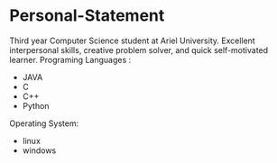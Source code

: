 # Personal-Statement
Third year Computer Science student at Ariel University. Excellent interpersonal skills, creative problem solver, and quick self-motivated learner. 
Programing Languages :  
* JAVA  
* C  
* C++  
* Python   
  
Operating System:  
* linux  
* windows  
